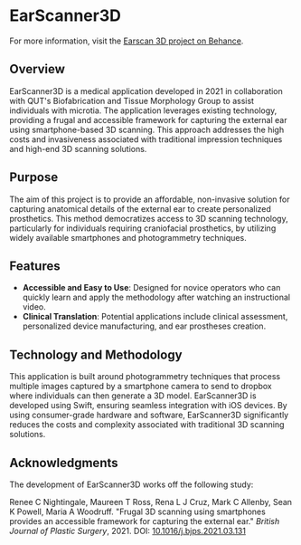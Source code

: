 # EarScanner3D
For more information, visit the [Earscan 3D project on Behance](https://www.behance.net/gallery/138522609/Earscan-3D).

## Overview
EarScanner3D is a medical application developed in 2021 in collaboration with QUT's Biofabrication and Tissue Morphology Group to assist individuals with microtia. The application leverages existing technology, providing a frugal and accessible framework for capturing the external ear using smartphone-based 3D scanning. This approach addresses the high costs and invasiveness associated with traditional impression techniques and high-end 3D scanning solutions.

## Purpose
The aim of this project is to provide an affordable, non-invasive solution for capturing anatomical details of the external ear to create personalized prosthetics. This method democratizes access to 3D scanning technology, particularly for individuals requiring craniofacial prosthetics, by utilizing widely available smartphones and photogrammetry techniques.

## Features
- **Accessible and Easy to Use**: Designed for novice operators who can quickly learn and apply the methodology after watching an instructional video.
- **Clinical Translation**: Potential applications include clinical assessment, personalized device manufacturing, and ear prostheses creation.

## Technology and Methodology
This application is built around photogrammetry techniques that process multiple images captured by a smartphone camera to send to dropbox where individuals can then generate a 3D model. EarScanner3D is developed using Swift, ensuring seamless integration with iOS devices. By using consumer-grade hardware and software, EarScanner3D significantly reduces the costs and complexity associated with traditional 3D scanning solutions.

## Acknowledgments
The development of EarScanner3D works off the following study:

Renee C Nightingale, Maureen T Ross, Rena L J Cruz, Mark C Allenby, Sean K Powell, Maria A Woodruff. "Frugal 3D scanning using smartphones provides an accessible framework for capturing the external ear." *British Journal of Plastic Surgery*, 2021. DOI: [10.1016/j.bjps.2021.03.131](https://doi.org/10.1016/j.bjps.2021.03.131)
